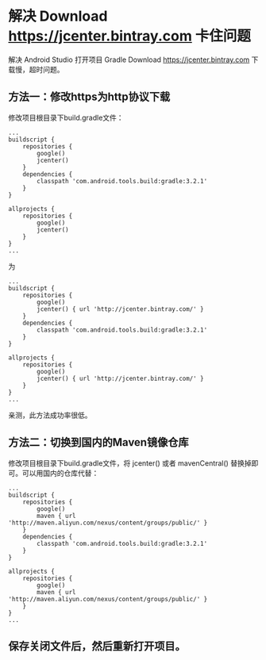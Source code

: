 # 解决 Download https://jcenter.bintray.com 卡住问题

解决 Android Studio 打开项目 Gradle Download https://jcenter.bintray.com 下载慢，超时问题。


## 方法一：修改https为http协议下载

修改项目根目录下build.gradle文件：

```
...
buildscript {
    repositories {
        google()
        jcenter()
    }
    dependencies {
        classpath 'com.android.tools.build:gradle:3.2.1'
    }
}

allprojects {
    repositories {
        google()
        jcenter()
    }
}
...
```

为

```
...
buildscript {
    repositories {
        google()
        jcenter() { url 'http://jcenter.bintray.com/' }
    }
    dependencies {
        classpath 'com.android.tools.build:gradle:3.2.1'
    }
}

allprojects {
    repositories {
        google()
        jcenter() { url 'http://jcenter.bintray.com/' }
    }
}
...
```

亲测，此方法成功率很低。


## 方法二：切换到国内的Maven镜像仓库

修改项目根目录下build.gradle文件，将 jcenter() 或者 mavenCentral() 替换掉即可。可以用国内的仓库代替：

```
...
buildscript {
    repositories {
        google()
        maven { url 'http://maven.aliyun.com/nexus/content/groups/public/' }
    }
    dependencies {
        classpath 'com.android.tools.build:gradle:3.2.1'
    }
}

allprojects {
    repositories {
        google()
        maven { url 'http://maven.aliyun.com/nexus/content/groups/public/' }
    }
}
...
```

## 保存关闭文件后，然后重新打开项目。